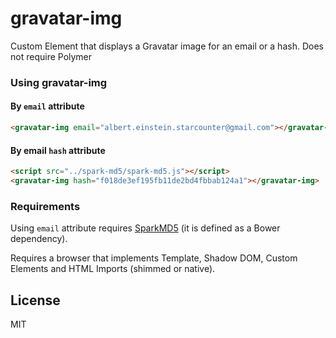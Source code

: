 gravatar-img
============

Custom Element that displays a Gravatar image for an email or a hash. Does not require Polymer

### Using gravatar-img

#### By `email` attribute

```html
<gravatar-img email="albert.einstein.starcounter@gmail.com"></gravatar-img>
```

#### By email `hash` attribute

```html
<script src="../spark-md5/spark-md5.js"></script>
<gravatar-img hash="f018de3ef195fb11de2bd4fbbab124a1"></gravatar-img>
```

### Requirements

Using `email` attribute requires [SparkMD5](https://github.com/satazor/SparkMD5) (it is defined as a Bower dependency).

Requires a browser that implements Template, Shadow DOM, Custom Elements and HTML Imports (shimmed or native).

## License

MIT
